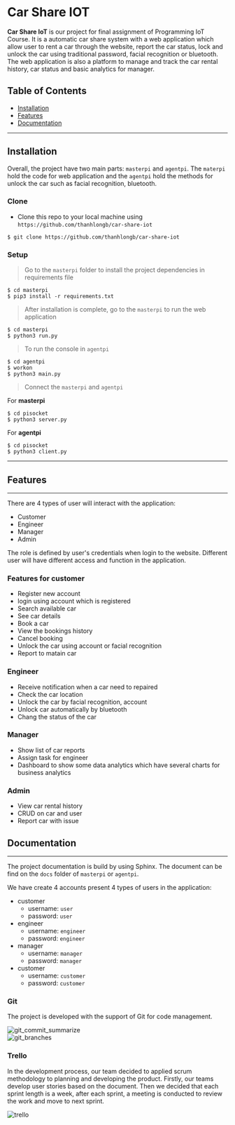 # Car Share IOT

**Car Share IoT** is our project for final assignment of Programming IoT Course. It is a automatic car share system with a web application which allow user to rent a car through the website, report the car status, lock and unlock the car using traditional password, facial recognition or bluetooth. The web application is also a platform to manage and track the car rental history, car status and basic analytics for manager. 

## Table of Contents

- [Installation](#installation)
- [Features](#features)
- [Documentation](#Documentation)

---

## Installation

Overall, the project have two main parts: `masterpi` and `agentpi`. The `materpi` hold the code for web application and the `agentpi` hold the methods for unlock the car such as facial recognition, bluetooth. 

### Clone 

- Clone this repo to your local machine using `https://github.com/thanhlongb/car-share-iot`

```shell
$ git clone https://github.com/thanhlongb/car-share-iot
```

### Setup

> Go to the `masterpi` folder to install the project dependencies in requirements file

```shell
$ cd masterpi
$ pip3 install -r requirements.txt
```

> After installation is complete, go to the `masterpi` to run the web application

```shell
$ cd masterpi
$ python3 run.py
```

> To run the console in `agentpi`

```shell
$ cd agentpi
$ workon 
$ python3 main.py
```

> Connect the `masterpi` and `agentpi`  

For **masterpi**    

```shell
$ cd pisocket
$ python3 server.py 
```

For **agentpi**
```shell
$ cd pisocket
$ python3 client.py 
```
---

## Features
---
There are 4 types of user will interact with the application:   
- Customer  
- Engineer  
- Manager   
- Admin  

The role is defined by user's credentials when login to the website. Different user will have different access and function in the application. 
### Features for customer  
- Register new account
- login using account which is registered
- Search available car
- See car details
- Book a car
- View the bookings history
- Cancel booking
- Unlock the car using account or facial recognition
- Report to matain car  
### Engineer  
- Receive notification when a car need to repaired
- Check the car location
- Unlock the car by facial recognition, account
- Unlock car automatically by bluetooth
- Chang the status of the car  
### Manager
- Show list of car reports
- Assign task for engineer 
- Dashboard to show some data analytics which have several charts for business analytics  
### Admin
- View car rental history
- CRUD on car and user
- Report car with issue

## Documentation
---

The project documentation is build by using Sphinx. The document can be find on the `docs` folder of `masterpi` or `agentpi`.  

We have create 4 accounts present 4 types of users in the application:
- customer
    - username: `user`
    - password: `user`
- engineer
    - username: `engineer`
    - password: `engineer`
- manager
    - username: `manager`
    - password: `manager`
- customer
    - username: `customer`
    - password: `customer`  
### Git
The project is developed with the support of Git for code management.   

![git_commit_summarize](./img/git-commit-summarize.png)  
![git_branches](./git-branches.png)

### Trello  
In the development process, our team decided to applied scrum methodology to planning and developing the product. Firstly, our teams develop user stories based on the document. Then we decided that each sprint length is a week, after each sprint, a meeting is conducted to review the work and move to next sprint. 

![trello](./Trello.png)

